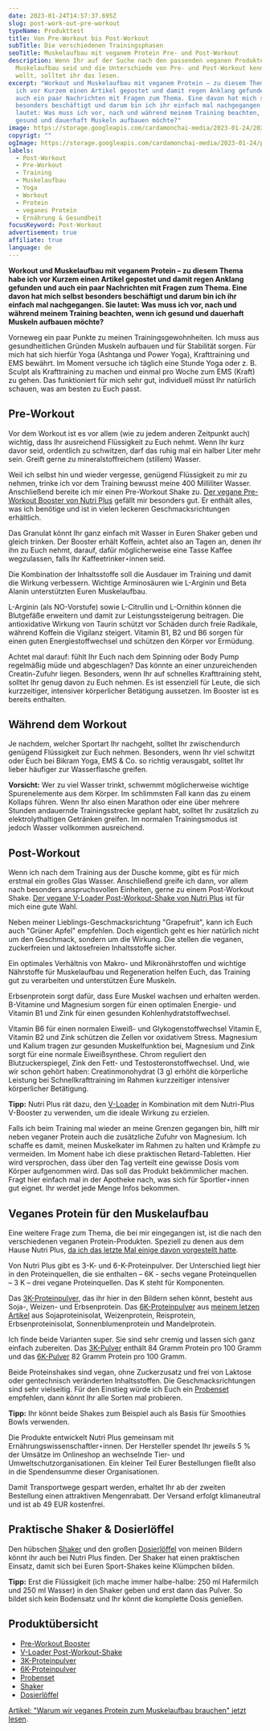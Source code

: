 ```yaml
---
date: 2023-01-24T14:57:37.695Z
slug: post-work-out-pre-workout
typeName: Produkttest
title: Von Pre-Workout bis Post-Workout
subTitle: Die verschiedenen Trainingsphasen
seoTitle: Muskelaufbau mit veganem Protein Pre- und Post-Workout
description: Wenn Ihr auf der Suche nach den passenden veganen Produkten für den
  Muskelaufbau seid und die Unterschiede von Pre- und Post-Workout kennenlernen
  wollt, solltet ihr das lesen.
excerpt: "Workout und Muskelaufbau mit veganem Protein – zu diesem Thema habe
  ich vor Kurzem einen Artikel gepostet und damit regen Anklang gefunden und
  auch ein paar Nachrichten mit Fragen zum Thema. Eine davon hat mich selbst
  besonders beschäftigt und darum bin ich ihr einfach mal nachgegangen. Sie
  lautet: Was muss ich vor, nach und während meinem Training beachten, wenn ich
  gesund und dauerhaft Muskeln aufbauen möchte?"
image: https://storage.googleapis.com/cardamonchai-media/2023-01-24/2023-01-22-nutri-plus-032-jpg-imagine-180808_53343f_2048_1536/640.webp
copyrigt: ""
ogImage: https://storage.googleapis.com/cardamonchai-media/2023-01-24/pre-workout-post-workout-og-jpg-imagine-280808_61414e_1200_628/640.webp
labels:
  - Post-Workout
  - Pre-Workout
  - Training
  - Muskelaufbau
  - Yoga
  - Workout
  - Protein
  - veganes Protein
  - Ernährung & Gesundheit
focusKeyword: Post-Workout
advertisement: true
affiliate: true
language: de
---
```

**Workout und Muskelaufbau mit veganem Protein – zu diesem Thema habe ich vor Kurzem einen Artikel gepostet und damit regen Anklang gefunden und auch ein paar Nachrichten mit Fragen zum Thema. Eine davon hat mich selbst besonders beschäftigt und darum bin ich ihr einfach mal nachgegangen. Sie lautet: Was muss ich vor, nach und während meinem Training beachten, wenn ich gesund und dauerhaft Muskeln aufbauen möchte?**

Vorneweg ein paar Punkte zu meinen Trainingsgewohnheiten. Ich muss aus gesundheitlichen Gründen Muskeln aufbauen und für Stabilität sorgen. Für mich hat sich hierfür Yoga (Ashtanga und Power Yoga), Krafttraining und EMS bewährt. Im Moment versuche ich täglich eine Stunde Yoga oder z. B. Sculpt als Krafttraining zu machen und einmal pro Woche zum EMS (Kraft) zu gehen. Das funktioniert für mich sehr gut, individuell müsst Ihr natürlich schauen, was am besten zu Euch passt.

## Pre-Workout

Vor dem Workout ist es vor allem (wie zu jedem anderen Zeitpunkt auch) wichtig, dass Ihr ausreichend Flüssigkeit zu Euch nehmt. Wenn Ihr kurz davor seid, ordentlich zu schwitzen, darf das ruhig mal ein halber Liter mehr sein. Greift gerne zu mineralstoffreichem (stillem) Wasser.

Weil ich selbst hin und wieder vergesse, genügend Flüssigkeit zu mir zu nehmen, trinke ich vor dem Training bewusst meine 400 Milliliter Wasser. Anschließend bereite ich mir einen Pre-Workout Shake zu. [Der vegane Pre-Workout Booster von Nutri Plus](https://tidd.ly/3XB2575) gefällt mir besonders gut. Er enthält alles, was ich benötige und ist in vielen leckeren Geschmacksrichtungen erhältlich.

Das Granulat könnt Ihr ganz einfach mit Wasser in Euren Shaker geben und gleich trinken. Der Booster erhält Koffein, achtet also an Tagen an, denen ihr ihn zu Euch nehmt, darauf, dafür möglicherweise eine Tasse Kaffee wegzulassen, falls Ihr Kaffeetrinker⋆innen seid.

Die Kombination der Inhaltsstoffe soll die Ausdauer im Training und damit die Wirkung verbessern. Wichtige Arminosäuren wie L-Arginin und Beta Alanin unterstützten Euren Muskelaufbau. 

L-Arginin (als NO-Vorstufe) sowie L-Citrullin und L-Ornithin können die Blutgefäße erweitern und damit zur Leistungssteigerung beitragen. Die antioxidative Wirkung von Taurin schützt vor Schäden durch freie Radikale, während Koffein die Vigilanz steigert. Vitamin B1, B2 und B6 sorgen für einen guten Energiestoffwechsel und schützen den Körper vor Ermüdung.

Achtet mal darauf: fühlt Ihr Euch nach dem Spinning oder Body Pump regelmäßig müde und abgeschlagen? Das könnte an einer unzureichenden Creatin-Zufuhr liegen. Besonders, wenn Ihr auf schnelles Krafttraining steht, solltet Ihr genug davon zu Euch nehmen. Es ist essenziell für Leute, die sich kurzzeitiger, intensiver körperlicher Betätigung aussetzen. Im Booster ist es bereits enthalten.

## Während dem Workout

Je nachdem, welcher Sportart Ihr nachgeht, solltet Ihr zwischendurch genügend Flüssigkeit zur Euch nehmen. Besonders, wenn Ihr viel schwitzt oder Euch bei Bikram Yoga, EMS & Co. so richtig verausgabt, solltet Ihr lieber häufiger zur Wasserflasche greifen.

**Vorsicht:** Wer zu viel Wasser trinkt, schwemmt möglicherweise wichtige Spurenelemente aus dem Körper. Im schlimmsten Fall kann das zu einem Kollaps führen. Wenn Ihr also einen Marathon oder eine über mehrere Stunden andauernde Trainingsstrecke geplant habt, solltet Ihr zusätzlich zu elektrolythaltigen Getränken greifen. Im normalen Trainingsmodus ist jedoch Wasser vollkommen ausreichend.

<Gallery name="post-workout-pre-workout-1" />

## Post-Workout

Wenn ich nach dem Training aus der Dusche komme, gibt es für mich erstmal ein großes Glas Wasser. Anschließend greife ich dann, vor allem nach besonders anspruchsvollen Einheiten, gerne zu einem Post-Workout Shake. [Der vegane V-Loader Post-Workout-Shake von Nutri Plus](https://tidd.ly/3H5FpVr) ist für mich eine gute Wahl.

Neben meiner Lieblings-Geschmacksrichtung "Grapefruit", kann ich Euch auch "Grüner Apfel" empfehlen. Doch eigentlich geht es hier natürlich nicht um den Geschmack, sondern um die Wirkung. Die stellen die veganen, zuckerfreien und laktosefreien Inhaltsstoffe sicher.

Ein optimales Verhältnis von Makro- und Mikronährstoffen und
wichtige Nährstoffe für Muskelaufbau und Regeneration helfen Euch, das Training gut zu verarbeiten und unterstützen Eure Muskeln.

Erbsenprotein sorgt dafür, dass Eure Muskel wachsen und erhalten werden. B-Vitamine und Magnesium sorgen für einen optimalen Energie- und Vitamin B1 und Zink für einen gesunden Kohlenhydratstoffwechsel.

Vitamin B6 für einen normalen Eiweiß- und Glykogenstoffwechsel
Vitamin E, Vitamin B2 und Zink schützen die Zellen vor oxidativem Stress. Magnesium und Kalium tragen zur gesunden Muskelfunktion bei, Magnesium und Zink sorgt für eine normale Eiweißsynthese. Chrom reguliert den Blutzuckerspiegel, Zink den Fett- und Testosteronstoffwechsel. Und, wie wir schon gehört haben: Creatinmonohydrat (3 g) erhöht die körperliche Leistung bei Schnellkrafttraining im Rahmen kurzzeitiger intensiver körperlicher Betätigung.

**Tipp:** Nutri Plus rät dazu, den [V-Loader](https://tidd.ly/3H5FpVr) in Kombination mit dem Nutri-Plus V-Booster zu verwenden, um die ideale Wirkung zu erzielen.

Falls ich beim Training mal wieder an meine Grenzen gegangen bin, hilft mir neben veganer Protein auch die zusätzliche Zufuhr von Magnesium. Ich schaffe es damit, meinen Muskelkater im Rahmen zu halten und Krämpfe zu vermeiden. Im Moment habe ich diese praktischen Retard-Tabletten. Hier wird versprochen, dass über den Tag verteilt eine gewisse Dosis vom Körper aufgenommen wird. Das soll das Produkt bekömmlicher machen. Fragt hier einfach mal in der Apotheke nach, was sich für Sportler⋆innen gut eignet. Ihr werdet jede Menge Infos bekommen.

## Veganes Protein für den Muskelaufbau

Eine weitere Frage zum Thema, die bei mir eingegangen ist, ist die nach den verschiedenen veganen Protein-Produkten. Speziell zu denen aus dem Hause Nutri Plus, [da ich das letzte Mal einige davon vorgestellt hatte](/2022/11/veganes-protein/).

Von Nutri Plus gibt es 3-K- und 6-K-Proteinpulver. Der Unterschied liegt hier in den Proteinquellen, die sie enthalten – 6K - sechs vegane Proteinquellen – 3 K  – drei vegane Proteinquellen. Das K steht für Komponenten.

Das [3K-Proteinpulver](https://tidd.ly/3Db2fKc), das ihr hier in den Bildern sehen könnt, besteht aus Soja-, Weizen- und Erbsenprotein. Das [6K-Proteinpulver](https://tidd.ly/3Df3vMr) aus [meinem letzen Artikel](/2022/11/veganes-protein/) aus Sojaproteinisolat, Weizenprotein, Reisprotein, Erbsenproteinisolat, Sonnenblumenprotein und Mandelprotein.

Ich finde beide Varianten super. Sie sind sehr cremig und lassen sich ganz einfach zubereiten. Das [3K-Pulver](https://tidd.ly/3Db2fKc) enthält 84 Gramm Protein pro 100 Gramm und das [6K-Pulver](https://tidd.ly/3Df3vMr) 82 Gramm Protein pro 100 Gramm.

Beide Proteinshakes sind vegan, ohne Zuckerzusatz und frei von Laktose oder gentechnisch veränderten Inhaltsstoffen. Die Geschmacksrichtungen sind sehr vielseitig. Für den Einstieg würde ich Euch ein [Probenset](https://tidd.ly/3XAPxMX) empfehlen, dann könnt Ihr alle Sorten mal probieren.

**Tipp:** Ihr könnt beide Shakes zum Beispiel auch als Basis für Smoothies Bowls verwenden.

Die Produkte entwickelt Nutri Plus gemeinsam mit Ernährungswissenschaftler⋆innen. Der Hersteller spendet Ihr jeweils 5 % der Umsätze im Onlineshop an wechselnde Tier- und Umweltschutzorganisationen. Ein kleiner Teil Eurer Bestellungen fließt also in die Spendensumme dieser Organisationen.

Damit Transportwege gespart werden, erhaltet Ihr ab der zweiten Bestellung einen attraktiven Mengenrabatt. Der Versand erfolgt klimaneutral und ist ab 49 EUR kostenfrei.

## Praktische Shaker & Dosierlöffel

Den hübschen [Shaker](https://tidd.ly/3WDuc4e) und den großen [Dosierlöffel](https://tidd.ly/3XPgnkk) von meinen Bildern könnt ihr auch bei Nutri Plus finden. Der Shaker hat einen praktischen Einsatz, damit sich bei Euren Sport-Shakes keine Klümpchen bilden.

**Tipp:** Erst die Flüssigkeit (ich mache immer halbe-halbe: 250 ml Hafermilch und 250 ml Wasser) in den Shaker geben und erst dann das Pulver. So bildet sich kein Bodensatz und Ihr könnt die komplette Dosis genießen.

## Produktübersicht

- [Pre-Workout Booster](https://tidd.ly/3XB2575)
- [V-Loader Post-Workout-Shake](https://tidd.ly/3H5FpVr)
- [3K-Proteinpulver](https://tidd.ly/3Db2fKc)
- [6K-Proteinpulver](https://tidd.ly/3Df3vMr)
- [Probenset](https://tidd.ly/3XAPxMX)
- [Shaker](https://tidd.ly/3WDuc4e)
- [Dosierlöffel](https://tidd.ly/3XPgnkk)

[Artikel: "Warum wir veganes Protein zum Muskelaufbau brauchen" jetzt lesen](/2022/11/veganes-protein/).

<Gallery name="post-workout-pre-workout-2" />